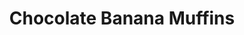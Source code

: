 ---
title: Chocolate Banana Muffins
metadata:
  title: Chocolate Banana Muffins
  servings: '8'
  course: Treat
ingredients:
- name: vanilla extract
  amount: 1tsp
- name: cacao powder
  amount: 0.25 cups
- name: oat milk
  amount: 2 tbsp
- name: medium bananas
  amount: '3'
- name: baking soda
  amount: 0.5 tsp
- name: oats
  amount: 1 cup
- name: chocolate chips
  amount: 30 g
- name: large egg
  amount: '1'
- name: baking powder
  amount: 0.5 tsp
cookware:
- name: large mixing bowl
- name: medium mixing bowl
- name: silicon cup cake mould
steps:
- description: Preheat the oven to 180C then grab a large mixing bowl and mix the
    oats, cacao powder, baking powder and baking soda until they're combined.
- description: Now add the medium bananas, large egg, oat milk, vanilla extract and
    chocolate chips to a medium mixing bowl and mix until well combined.
- description: Now add the wet mix to the dry mix and stir until combined.
- description: Spoon the mixture into 8 sections of a silicon cup cake mould.
- description: Bake for 12 minutes, and leave to cool before storing (or eating) them.

---